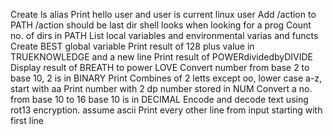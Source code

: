 Create ls alias
Print hello user and user is current linux user
Add /action to PATH /action should be last dir shell looks when looking for a prog
Count no. of dirs in PATH
List local variables and environmental varias and functs
Create BEST global variable
Print result of 128 plus value in TRUEKNOWLEDGE and a new line
Print result of POWERdividedbyDIVIDE
Display result of BREATH to power LOVE
Convert number from base 2 to base 10, 2 is in BINARY
Print Combines of 2 letts except oo, lower case a-z, start with aa
Print number with 2 dp number stored in NUM
Convert a no. from base 10 to 16 base 10 is in DECIMAL
Encode and decode text using rot13 encryption. assume ascii
Print every other line from input starting with first line
